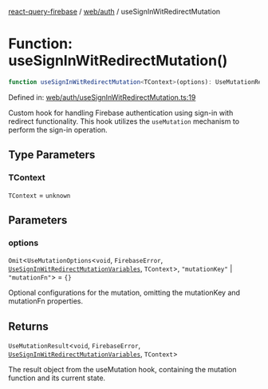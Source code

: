 [react-query-firebase](../../../modules.md) / [web/auth](../index.md) / useSignInWitRedirectMutation

# Function: useSignInWitRedirectMutation()

```ts
function useSignInWitRedirectMutation<TContext>(options): UseMutationResult<void, FirebaseError, UseSignInWitRedirectMutationVariables, TContext>
```

Defined in: [web/auth/useSignInWitRedirectMutation.ts:19](https://github.com/vpishuk/react-query-firebase/blob/10e2945f75363a784c3dfc0e90b9f7a489dcc848/web/auth/useSignInWitRedirectMutation.ts#L19)

Custom hook for handling Firebase authentication using sign-in with redirect functionality.
This hook utilizes the `useMutation` mechanism to perform the sign-in operation.

## Type Parameters

### TContext

`TContext` = `unknown`

## Parameters

### options

`Omit`\<`UseMutationOptions`\<`void`, `FirebaseError`, [`UseSignInWitRedirectMutationVariables`](../type-aliases/UseSignInWitRedirectMutationVariables.md), `TContext`\>, `"mutationKey"` \| `"mutationFn"`\> = `{}`

Optional configurations for the mutation, omitting the mutationKey and mutationFn properties.

## Returns

`UseMutationResult`\<`void`, `FirebaseError`, [`UseSignInWitRedirectMutationVariables`](../type-aliases/UseSignInWitRedirectMutationVariables.md), `TContext`\>

The result object from the useMutation hook, containing the mutation function and its current state.
